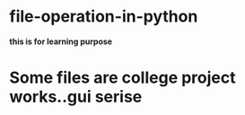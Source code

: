 # file-operation-in-python
<b>this is for learning purpose
  
<h1> Some files are college project works..gui serise</h1>
